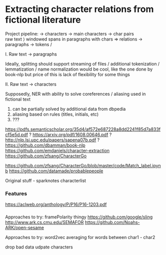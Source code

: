 # Extracting character relations from fictional literature

Project pipeline:
          -> characters -> main characters -> char pairs \
raw text                                                  ⟩ windowed spans in paragraphs with chars => relations
          -> paragraphs -> tokens                        /


I. Raw text -> paragraphs

Ideally, splitting should support streaming of files / additional tokenization / lemmatization / name normalization would be cool, like the one done by book-nlp but price of this is lack of flexibility for some things

II. Raw text -> characters

Supposedly, NER with ability to solve coreferences / aliasing used in fictional text
1) can be partially solved by additional data from dbpedia
2) aliasing based on rules (titles, initials, etc)
3) ???

https://pdfs.semanticscholar.org/35d4/af572e687228a8dd2241f85d7a833fcf5e5d.pdf ?
https://arxiv.org/pdf/1608.00646.pdf ?
http://nlp.lsi.upc.edu/papers/sapena07b.pdf ?
https://github.com/dbamman/book-nlp
https://github.com/emdaniels/character-extraction
https://github.com/zfsang/CharacterGo

https://github.com/zfsang/CharacterGo/blob/master/code/Match_label.ipynb
https://github.com/datamade/probablepeople

Original stuff - sparknotes characterlist


### Features

https://aclweb.org/anthology/P/P16/P16-1203.pdf

### 

Approaches to try: framePolarity thingy
https://github.com/google/sling
http://www.ark.cs.cmu.edu/SEMAFOR
https://github.com/Noahs-ARK/open-sesame

Approaches to try: word2vec averaging for words between char1 - char2

drop bad data
udpate characters
